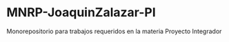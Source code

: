 # MNRP-JoaquinZalazar-PI
Monorepositorio para trabajos requeridos en la materia Proyecto Integrador
